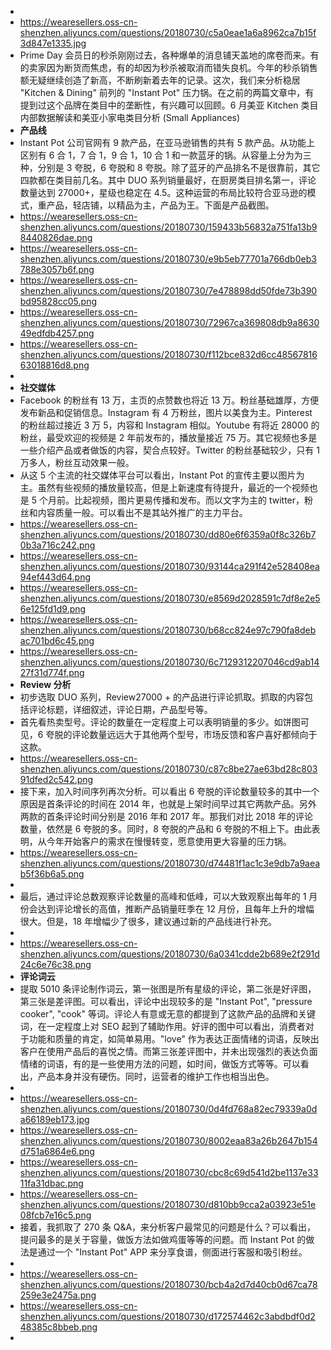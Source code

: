 -
- https://wearesellers.oss-cn-shenzhen.aliyuncs.com/questions/20180730/c5a0eae1a6a8962ca7b15f3d847e1335.jpg
- Prime Day 会员日的秒杀刚刚过去，各种爆单的消息铺天盖地的席卷而来。有的卖家因为断货而焦虑，有的却因为秒杀被取消而错失良机。今年的秒杀销售额无疑继续创造了新高，不断刷新着去年的记录。这次，我们来分析稳居 "Kitchen & Dining" 前列的 "Instant Pot" 压力锅。在之前的两篇文章中，有提到过这个品牌在类目中的垄断性，有兴趣可以回顾。6 月美亚 Kitchen 类目内部数据解读和美亚小家电类目分析 (Small Appliances)
- **产品线**
- Instant Pot 公司官网有 9 款产品，在亚马逊销售的共有 5 款产品。从功能上区别有 6 合 1，7 合 1，9 合 1，10 合 1 和一款蓝牙的锅。从容量上分为为三种，分别是 3 夸脱，6 夸脱和 8 夸脱。除了蓝牙的产品排名不是很靠前，其它四款都在类目前几名。其中 DUO 系列销量最好，在厨房类目排名第一，评论数量达到 27000+，星级也稳定在 4.5。这种运营的布局比较符合亚马逊的模式，重产品，轻店铺，以精品为主，产品为王。下面是产品截图。
- https://wearesellers.oss-cn-shenzhen.aliyuncs.com/questions/20180730/159433b56832a751fa13b98440826dae.png
- https://wearesellers.oss-cn-shenzhen.aliyuncs.com/questions/20180730/e9b5eb77701a766db0eb3788e3057b6f.png
- https://wearesellers.oss-cn-shenzhen.aliyuncs.com/questions/20180730/7e478898dd50fde73b390bd95828cc05.png
- https://wearesellers.oss-cn-shenzhen.aliyuncs.com/questions/20180730/72967ca369808db9a863049edfdb4257.png
- https://wearesellers.oss-cn-shenzhen.aliyuncs.com/questions/20180730/f112bce832d6cc4856781663018816d8.png
-
- **社交媒体**
- Facebook 的粉丝有 13 万，主页的点赞数也将近 13 万。粉丝基础雄厚，方便发布新品和促销信息。Instagram 有 4 万粉丝，图片以美食为主。Pinterest 的粉丝超过接近 3 万 5，内容和 Instagram 相似。Youtube 有将近 28000 的粉丝，最受欢迎的视频是 2 年前发布的，播放量接近 75 万。其它视频也多是一些介绍产品或者做饭的内容，契合点较好。Twitter 的粉丝基础较少，只有 1 万多人，粉丝互动效果一般。
- 从这 5 个主流的社交媒体平台可以看出，Instant Pot 的宣传主要以图片为主。虽然有些视频的播放量较高，但是上新速度有待提升，最近的一个视频也是 5 个月前。比起视频，图片更易传播和发布。而以文字为主的 twitter，粉丝和内容质量一般。可以看出不是其站外推广的主力平台。
- https://wearesellers.oss-cn-shenzhen.aliyuncs.com/questions/20180730/dd80e6f6359a0f8c326b70b3a716c242.png
- https://wearesellers.oss-cn-shenzhen.aliyuncs.com/questions/20180730/93144ca291f42e528408ea94ef443d64.png
- https://wearesellers.oss-cn-shenzhen.aliyuncs.com/questions/20180730/e8569d2028591c7df8e2e56e125fd1d9.png
- https://wearesellers.oss-cn-shenzhen.aliyuncs.com/questions/20180730/b68cc824e97c790fa8debac701bd6c45.png
- https://wearesellers.oss-cn-shenzhen.aliyuncs.com/questions/20180730/6c7129312207046cd9ab1427f31d774f.png
- **Review 分析**
- 初步选取 DUO 系列，Review27000 + 的产品进行评论抓取。抓取的内容包括评论标题，详细叙述，评论日期，产品型号等。
- 首先看热卖型号。评论的数量在一定程度上可以表明销量的多少。如饼图可见，6 夸脱的评论数量远远大于其他两个型号，市场反馈和客户喜好都倾向于这款。
- https://wearesellers.oss-cn-shenzhen.aliyuncs.com/questions/20180730/c87c8be27ae63bd28c80391dfed2c542.png
- 接下来，加入时间序列再次分析。可以看出 6 夸脱的评论数量较多的其中一个原因是首条评论的时间在 2014 年，也就是上架时间早过其它两款产品。另外两款的首条评论时间分别是 2016 年和 2017 年。那我们对比 2018 年的评论数量，依然是 6 夸脱的多。同时，8 夸脱的产品和 6 夸脱的不相上下。由此表明，从今年开始客户的需求在慢慢转变，愿意使用更大容量的压力锅。
- https://wearesellers.oss-cn-shenzhen.aliyuncs.com/questions/20180730/d74481f1ac1c3e9db7a9aeab5f36b6a5.png
-
- 最后，通过评论总数观察评论数量的高峰和低峰，可以大致观察出每年的 1 月份会达到评论增长的高值，推断产品销量旺季在 12 月份，且每年上升的增幅很大。但是，18 年增幅少了很多，建议通过新的产品线进行补充。
-
- https://wearesellers.oss-cn-shenzhen.aliyuncs.com/questions/20180730/6a0341cdde2b689e2f291d24c6e76c38.png
- **评论词云**
- 提取 5010 条评论制作词云，第一张图是所有星级的评论，第二张是好评图，第三张是差评图。可以看出，评论中出现较多的是 "Instant Pot", "pressure cooker", "cook" 等词。评论人有意或无意的都提到了这款产品的品牌和关键词，在一定程度上对 SEO 起到了辅助作用。好评的图中可以看出，消费者对于功能和质量的肯定，如简单易用。"love" 作为表达正面情绪的词语，反映出客户在使用产品后的喜悦之情。而第三张差评图中，并未出现强烈的表达负面情绪的词语，有的是一些使用方法的问题，如时间，做饭方式等等。可以看出，产品本身并没有硬伤。同时，运营者的维护工作也相当出色。
-
- https://wearesellers.oss-cn-shenzhen.aliyuncs.com/questions/20180730/0d4fd768a82ec79339a0da66189eb173.jpg
- https://wearesellers.oss-cn-shenzhen.aliyuncs.com/questions/20180730/8002eaa83a26b2647b154d751a6864e6.png
- https://wearesellers.oss-cn-shenzhen.aliyuncs.com/questions/20180730/cbc8c69d541d2be1137e3311fa31dbac.png
- https://wearesellers.oss-cn-shenzhen.aliyuncs.com/questions/20180730/d810bb9cca2a03923e51e08fcb7e16c5.png
- 接着，我抓取了 270 条 Q&A，来分析客户最常见的问题是什么？可以看出，提问最多的是关于容量，做饭方法如做鸡蛋等等的问题。而 Instant Pot 的做法是通过一个 "Instant Pot" APP 来分享食谱，侧面进行客服和吸引粉丝。
-
- https://wearesellers.oss-cn-shenzhen.aliyuncs.com/questions/20180730/bcb4a2d7d40cb0d67ca78259e3e2475a.png
- https://wearesellers.oss-cn-shenzhen.aliyuncs.com/questions/20180730/d172574462c3abdbdf0d248385c8bbeb.png
-